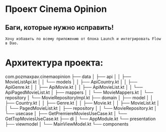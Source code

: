 # Проект Cinema Opinion
## Баги, которые нужно исправить!
    Хочу избавить по всему приложению от блока Launch и интегрировать Flow в Dao.

# Архитектура проекта:
com.pozmaxpav.cinemaopinion
├── data
│   ├── api
│   │   ├── MovieListApi.kt
│   │   └── models
│   │       ├── ApiCountry.kt
│   │       ├── ApiGenre.kt
│   │       ├── ApiMovie.kt
│   │       ├── ApiMovieList.kt
│   │       └── ApiPagedMovieList.kt
│   ├── mappers
│   │   └── MovieMappers.kt
│   └── repository
│       └── MovieRepositoryImpl.kt
├── domain
│   ├── model
│   │   ├── Country.kt
│   │   ├── Genre.kt
│   │   ├── Movie.kt
│   │   ├── MovieList.kt
│   │   └── PagedMovieList.kt
│   ├── repository
│   │   └── MovieRepository.kt
│   └── usecase
│       ├── GetPremiereMoviesUseCase.kt
│       └── GetTopMoviesUseCase.kt
├── di
│   └── AppModule.kt
└── presentation
├── viewmodel
│   └── MainViewModel.kt
└── components

